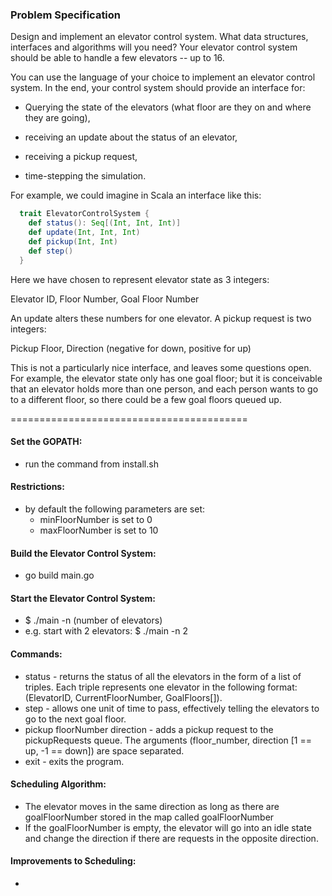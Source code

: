### Problem Specification

Design and implement an elevator control system. What data structures,
interfaces and algorithms will you need? Your elevator control system should
be able to handle a few elevators -- up to 16.

You can use the language of your choice to implement an elevator control
system. In the end, your control system should provide an interface for:

  * Querying the state of the elevators (what floor are they on and where they
    are going),

  * receiving an update about the status of an elevator,

  * receiving a pickup request,

  * time-stepping the simulation.

For example, we could imagine in Scala an interface like this:

```scala
  trait ElevatorControlSystem {
    def status(): Seq[(Int, Int, Int)]
    def update(Int, Int, Int)
    def pickup(Int, Int)
    def step()
  }
```

Here we have chosen to represent elevator state as 3 integers:

  Elevator ID, Floor Number, Goal Floor Number

An update alters these numbers for one elevator. A pickup request is two
integers:

  Pickup Floor, Direction (negative for down, positive for up)

This is not a particularly nice interface, and leaves some questions open. For
example, the elevator state only has one goal floor; but it is conceivable
that an elevator holds more than one person, and each person wants to go to a
different floor, so there could be a few goal floors queued up.

=========================================

#### Set the GOPATH:
  * run the command from install.sh

#### Restrictions:
  * by default the following parameters are set:
    - minFloorNumber is set to 0
    - maxFloorNumber is set to 10

#### Build the Elevator Control System:
  * go build main.go

#### Start the Elevator Control System:
  * $ ./main -n (number of elevators)
  * e.g. start with 2 elevators: $ ./main -n 2

#### Commands:
 * status - returns the status of all the elevators in the form of a list of triples. Each triple represents one elevator in the following format: (ElevatorID, CurrentFloorNumber, GoalFloors[]).
 * step - allows one unit of time to pass, effectively telling the elevators to go to the next goal floor.
 * pickup floorNumber direction - adds a pickup request to the pickupRequests queue. The arguments (floor_number, direction [1 == up, -1 == down]) are space separated.
 * exit - exits the program.

#### Scheduling Algorithm:
  * The elevator moves in the same direction as long as there are goalFloorNumber stored in the map called goalFloorNumber
  * If the goalFloorNumber is empty, the elevator will go into an idle state and change the direction if
    there are requests in the opposite direction.

#### Improvements to Scheduling:
  *